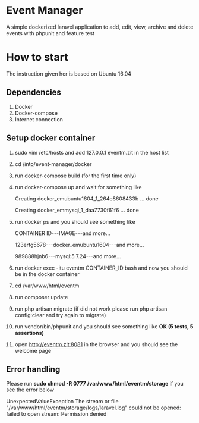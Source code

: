 # Event Manager
A simple dockerized laravel application to add, edit, view, archive and delete events with phpunit and feature test

# How to start
The instruction given her is based on Ubuntu 16.04 

## Dependencies
1) Docker
2) Docker-compose
3) Internet connection

## Setup docker container
1) sudo vim /etc/hosts and add 127.0.0.1 eventm.zit in the host list
2) cd /into/event-manager/docker
3) run docker-compose build (for the first time only)
4) run docker-compose up and wait for something like

    Creating docker_emubuntu1604_1_264e8608433b ... done
    
    Creating docker_emmysql_1_daa7730f61f6      ... done
    
5) run docker ps and you should see something like

    CONTAINER ID---IMAGE---and more...
    
    123ertg5678---docker_emubuntu1604---and more...
    
    989888hjnb6---mysql:5.7.24---and more...
    
6) run docker exec -itu eventm CONTAINER_ID bash and now you should be in the docker container
7) cd /var/www/html/eventm
8) run composer update
9) run php artisan migrate (if did not work please run php artisan config:clear and try again to migrate)
10) run vendor/bin/phpunit and you should see something like **OK (5 tests, 5 assertions)**
11) open http://eventm.zit:8081 in the browser and you should see the welcome page

## Error handling
Please run **sudo chmod -R 0777 /var/www/html/eventm/storage** if you see the error below

UnexpectedValueException
The stream or file "/var/www/html/eventm/storage/logs/laravel.log" could not be opened: failed to open stream: Permission denied

